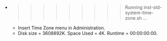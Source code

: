 * >>>>>>>>> Running inst-std-system-time-zone.sh ...
  * Insert Time Zone menu in Administration.
  * Disk size = 3608892K. Space Used = 4K. Runtime = 00:00:00:00.
